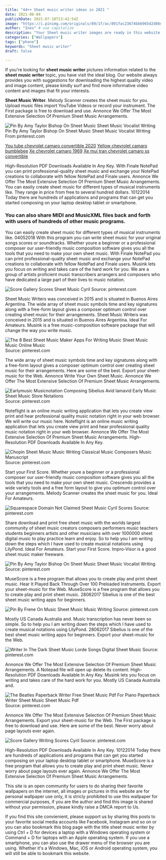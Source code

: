 ```yaml
---
title: "44++ Sheet music writer ideas in 2021 "
date: 2021-06-04
publishDate: 2021-07-10T13:42:54Z
image: "https://i.pinimg.com/originals/89/1f/ac/891fac23674bb6965d2d86d0683b61f6.jpg"
author: "Ines" # use capitalize
description: "Your Sheet music writer images are ready in this website. Sheet music writer are a topic that is being searched for and liked by netizens today. You can Find and Download the Sheet music writer files here. Find and Download all free images."
categories: ["Wallpapers"]
tags: ["phone"]
keywords: "Sheet music writer"
draft: false

---
```


If you're looking for **sheet music writer** pictures information related to the **sheet music writer** topic, you have visit the ideal  blog.  Our website always  provides you with  suggestions  for downloading  the highest  quality video and image  content, please kindly surf and find more informative video content and images  that fit your interests.

**Sheet Music Writer**. Melody Scanner creates the sheet music for you. Upload music files import YouTube Videos or record your instrument. The First package is free to download and use. Annonce We Offer The Most Extensive Selection Of Premium Sheet Music Arrangements.

![Pin By Amy Taylor Bishop On Sheet Music Sheet Music Vocalist Writing](https://i.pinimg.com/originals/1b/73/f3/1b73f395338bfce3a4e67b518325712b.png "Pin By Amy Taylor Bishop On Sheet Music Sheet Music Vocalist Writing")
Pin By Amy Taylor Bishop On Sheet Music Sheet Music Vocalist Writing From pinterest.com

[You tube chevrolet camaro convertible 2020](/you-tube-chevrolet-camaro-convertible-2020/)
[Yellow chevrolet camaro bumblebee](/yellow-chevrolet-camaro-bumblebee/)
[Xe chevrolet camaro 1969](/xe-chevrolet-camaro-1969/)
[Xe mui tran chevrolet camaro ss convertible](/xe-mui-tran-chevrolet-camaro-ss-convertible/)

High-Resolution PDF Downloads Available In Any Key. With Finale NotePad you can print professional-quality sheet music and exchange your NotePad creations to collaborate with fellow NotePad and Finale users. Annonce We Offer The Most Extensive Selection Of Premium Sheet Music Arrangements. You can easily create sheet music for different types of musical instruments like. They range in price from free to several hundred dollars. 10122014 Today there are hundreds of applications and programs that can get you started composing on your laptop desktop tablet or smartphone.

### You can also share MIDI and MusicXML files back and forth with users of hundreds of other music programs.

You can easily create sheet music for different types of musical instruments like. 04052018 With this program you can write sheet music for your original songs scores or soundtracks. Whether youre a beginner or a professional composer our user-friendly music composition software gives you all the tools that you need to make your own sheet music. With Finale NotePad you can print professional-quality sheet music and exchange your NotePad creations to collaborate with fellow NotePad and Finale users. Musink lets you focus on writing and takes care of the hard work for you. We are a group of artists proficient music transcribers arrangers and composers who have dedicated a large part of their lives to music notation.


![Score Gallery Scores Sheet Music Cyril](https://i.pinimg.com/originals/cc/32/03/cc3203efcc233f8f499ead10c45f2caa.jpg "Score Gallery Scores Sheet Music Cyril")
Source: pinterest.com

Sheet Music Writers was conceived in 2015 and is situated in Buenos Aires Argentina. The wide array of sheet music symbols time and key signatures along with a free-form layout gives a composer optimum control over creating sheet music for their arrangements. Sheet Music Writers was conceived in 2015 and is situated in Buenos Aires Argentina. Ideal For Amateurs. Musink is a free music-composition software package that will change the way you write music.

![The 8 Best Sheet Music Maker Apps For Writing Music Sheet Music Music Online Music](https://i.pinimg.com/originals/03/bd/e1/03bde1167e461972f00486bad83518af.jpg "The 8 Best Sheet Music Maker Apps For Writing Music Sheet Music Music Online Music")
Source: pinterest.com

The wide array of sheet music symbols time and key signatures along with a free-form layout gives a composer optimum control over creating sheet music for their arrangements. Here are some of the best. Export your sheet-music for the Web. Annonce Write Your Own Sheet Music. Annonce We Offer The Most Extensive Selection Of Premium Sheet Music Arrangements.

![Earlymusic Musicnotation Composing Sibelius Avid Iamavid Early Music Sheet Music Store Notations](https://i.pinimg.com/originals/6a/68/83/6a68836aef26b3d77a0a9c978d70048f.png "Earlymusic Musicnotation Composing Sibelius Avid Iamavid Early Music Sheet Music Store Notations")
Source: pinterest.com

Noteflight is an online music writing application that lets you create view print and hear professional quality music notation right in your web browser. We will write our music here. Noteflight is an online music writing application that lets you create view print and hear professional quality music notation right in your web browser. Annonce We Offer The Most Extensive Selection Of Premium Sheet Music Arrangements. High-Resolution PDF Downloads Available In Any Key.

![Chopin Sheet Music Music Writing Classical Music Composers Music Manuscript](https://i.pinimg.com/originals/ce/c8/d8/cec8d89b3c789f6e5488ad86cca18987.jpg "Chopin Sheet Music Music Writing Classical Music Composers Music Manuscript")
Source: pinterest.com

Start your First Score. Whether youre a beginner or a professional composer our user-friendly music composition software gives you all the tools that you need to make your own sheet music. Crescendo provides a wide variety tools and a free form layout to give you optimum control over your arrangements. Melody Scanner creates the sheet music for you. Ideal For Amateurs.

![Squarespace Domain Not Claimed Sheet Music Cyril Scores](https://i.pinimg.com/originals/06/e3/02/06e3027e75a5feb6ee3c12724d045da8.jpg "Squarespace Domain Not Claimed Sheet Music Cyril Scores")
Source: pinterest.com

Share download and print free sheet music with the worlds largest community of sheet music creators composers performers music teachers students beginners artists and other musicians with over 1000000 sheet digital music to play practice learn and enjoy. So to help you I am writing down the steps which I have used to create musical notations using LilyPond. Ideal For Amateurs. Start your First Score. Impro-Visor is a good sheet music maker freeware.

![Pin By Amy Taylor Bishop On Sheet Music Sheet Music Vocalist Writing](https://i.pinimg.com/originals/1b/73/f3/1b73f395338bfce3a4e67b518325712b.png "Pin By Amy Taylor Bishop On Sheet Music Sheet Music Vocalist Writing")
Source: pinterest.com

MuseScore is a free program that allows you to create play and print sheet music. Hear It Played Back Through Over 100 Preloaded Instruments. Export your sheet-music for the Web. MuseScore is a free program that allows you to create play and print sheet music. 28062017 Sibelius is one of the best sheet music writing apps for beginners.

![Pin By Frene On Music Sheet Music Music Writing](https://i.pinimg.com/736x/b4/04/9e/b4049e2dd812ccc3d6d77599db02bead.jpg "Pin By Frene On Music Sheet Music Music Writing")
Source: pinterest.com

Mostly US Canada Australia and. Music transcription has never been so simple. So to help you I am writing down the steps which I have used to create musical notations using LilyPond. 28062017 Sibelius is one of the best sheet music writing apps for beginners. Export your sheet-music for the Web.

![Writer In The Dark Sheet Music Lorde Songs Digital Sheet Music](https://i.pinimg.com/originals/3a/f7/cd/3af7cd24c680d0dd60e15ffcff2f5363.png "Writer In The Dark Sheet Music Lorde Songs Digital Sheet Music")
Source: pinterest.com

Annonce We Offer The Most Extensive Selection Of Premium Sheet Music Arrangements. A Notepad file will open up delete its content. High-Resolution PDF Downloads Available In Any Key. Musink lets you focus on writing and takes care of the hard work for you. Mostly US Canada Australia and.

![The Beatles Paperback Writer Free Sheet Music Pdf For Piano Paperback Writer Sheet Music Sheet Music Pdf](https://i.pinimg.com/originals/dd/d7/f6/ddd7f6067e1a1d39196ffbd61303b984.png "The Beatles Paperback Writer Free Sheet Music Pdf For Piano Paperback Writer Sheet Music Sheet Music Pdf")
Source: pinterest.com

Annonce We Offer The Most Extensive Selection Of Premium Sheet Music Arrangements. Export your sheet-music for the Web. The First package is free to download and use. Here are some of the best. Never worry about page layouts ever again.

![Score Gallery Writing Scores Cyril](https://i.pinimg.com/originals/89/1f/ac/891fac23674bb6965d2d86d0683b61f6.jpg "Score Gallery Writing Scores Cyril")
Source: pinterest.com

High-Resolution PDF Downloads Available In Any Key. 10122014 Today there are hundreds of applications and programs that can get you started composing on your laptop desktop tablet or smartphone. MuseScore is a free program that allows you to create play and print sheet music. Never worry about page layouts ever again. Annonce We Offer The Most Extensive Selection Of Premium Sheet Music Arrangements.

This site is an open community for users to do sharing their favorite wallpapers on the internet, all images or pictures in this website are for personal wallpaper use only, it is stricly prohibited to use this wallpaper for commercial purposes, if you are the author and find this image is shared without your permission, please kindly raise a DMCA report to Us.

If you find this site convienient, please support us by sharing this posts to your favorite social media accounts like Facebook, Instagram and so on or you can also bookmark this blog page with the title sheet music writer by using Ctrl + D for devices a laptop with a Windows operating system or Command + D for laptops with an Apple operating system. If you use a smartphone, you can also use the drawer menu of the browser you are using. Whether it's a Windows, Mac, iOS or Android operating system, you will still be able to bookmark this website.

